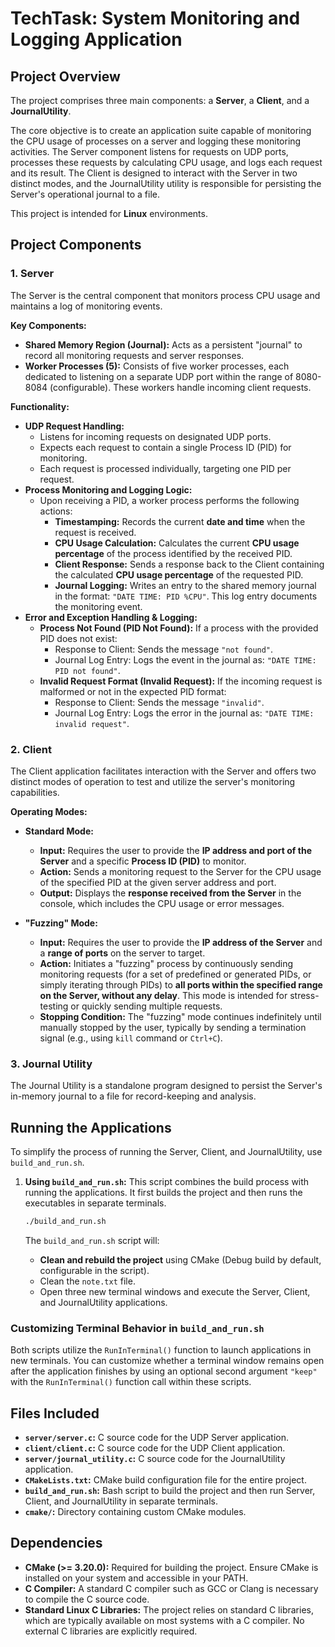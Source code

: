# TechTask: System Monitoring and Logging Application

## Project Overview

The project comprises three main components: a **Server**, a **Client**, and a **JournalUtility**.

The core objective is to create an application suite capable of monitoring the CPU usage of processes on a server and logging these monitoring activities. The Server component listens for requests on UDP ports, processes these requests by calculating CPU usage, and logs each request and its result. The Client is designed to interact with the Server in two distinct modes, and the JournalUtility utility is responsible for persisting the Server's operational journal to a file.

This project is intended for **Linux** environments.

## Project Components

### 1. Server

The Server is the central component that monitors process CPU usage and maintains a log of monitoring events.

**Key Components:**

*   **Shared Memory Region (Journal):**  Acts as a persistent "journal" to record all monitoring requests and server responses.
*   **Worker Processes (5):**  Consists of five worker processes, each dedicated to listening on a separate UDP port within the range of 8080-8084 (configurable). These workers handle incoming client requests.

**Functionality:**

*   **UDP Request Handling:**
    *   Listens for incoming requests on designated UDP ports.
    *   Expects each request to contain a single Process ID (PID) for monitoring.
    *   Each request is processed individually, targeting one PID per request.
*   **Process Monitoring and Logging Logic:**
    *   Upon receiving a PID, a worker process performs the following actions:
        *   **Timestamping:** Records the current **date and time** when the request is received.
        *   **CPU Usage Calculation:** Calculates the current **CPU usage percentage** of the process identified by the received PID.
        *   **Client Response:** Sends a response back to the Client containing the calculated **CPU usage percentage** of the requested PID.
        *   **Journal Logging:**  Writes an entry to the shared memory journal in the format: `"DATE TIME: PID %CPU"`. This log entry documents the monitoring event.
*   **Error and Exception Handling & Logging:**
    *   **Process Not Found (PID Not Found):** If a process with the provided PID does not exist:
        *   Response to Client: Sends the message `"not found"`.
        *   Journal Log Entry: Logs the event in the journal as: `"DATE TIME: PID not found"`.
    *   **Invalid Request Format (Invalid Request):** If the incoming request is malformed or not in the expected PID format:
        *   Response to Client: Sends the message `"invalid"`.
        *   Journal Log Entry: Logs the error in the journal as: `"DATE TIME: invalid request"`.

### 2. Client

The Client application facilitates interaction with the Server and offers two distinct modes of operation to test and utilize the server's monitoring capabilities.

**Operating Modes:**

*   **Standard Mode:**
    *   **Input:** Requires the user to provide the **IP address and port of the Server** and a specific **Process ID (PID)** to monitor.
    *   **Action:** Sends a monitoring request to the Server for the CPU usage of the specified PID at the given server address and port.
    *   **Output:** Displays the **response received from the Server** in the console, which includes the CPU usage or error messages.

*   **"Fuzzing" Mode:**
    *   **Input:** Requires the user to provide the **IP address of the Server** and a **range of ports** on the server to target.
    *   **Action:** Initiates a "fuzzing" process by continuously sending monitoring requests (for a set of predefined or generated PIDs, or simply iterating through PIDs) to **all ports within the specified range on the Server, without any delay**. This mode is intended for stress-testing or quickly sending multiple requests.
    *   **Stopping Condition:** The "fuzzing" mode continues indefinitely until manually stopped by the user, typically by sending a termination signal (e.g., using `kill` command or `Ctrl+C`).

### 3. Journal Utility

The Journal Utility is a standalone program designed to persist the Server's in-memory journal to a file for record-keeping and analysis.

## Running the Applications

To simplify the process of running the Server, Client, and JournalUtility, use `build_and_run.sh`.

1.  **Using `build_and_run.sh`:**
    This script combines the build process with running the applications. It first builds the project and then runs the executables in separate terminals.

    ```bash
    ./build_and_run.sh
    ```

    The `build_and_run.sh` script will:
    *   **Clean and rebuild the project** using CMake (Debug build by default, configurable in the script).
    *   Clean the `note.txt` file.
    *   Open three new terminal windows and execute the Server, Client, and JournalUtility applications.

### Customizing Terminal Behavior in `build_and_run.sh`

Both scripts utilize the `RunInTerminal()` function to launch applications in new terminals. You can customize whether a terminal window remains open after the application finishes by using an optional second argument `"keep"` with the `RunInTerminal()` function call within these scripts.

## Files Included

*   **`server/server.c`:** C source code for the UDP Server application.
*   **`client/client.c`:** C source code for the UDP Client application.
*   **`server/journal_utility.c`:** C source code for the JournalUtility application.
*   **`CMakeLists.txt`:** CMake build configuration file for the entire project.
*   **`build_and_run.sh`:** Bash script to build the project and then run Server, Client, and JournalUtility in separate terminals.
*   **`cmake/`:** Directory containing custom CMake modules.

## Dependencies

*   **CMake (>= 3.20.0):** Required for building the project. Ensure CMake is installed on your system and accessible in your PATH.
*   **C Compiler:** A standard C compiler such as GCC or Clang is necessary to compile the C source code.
*   **Standard Linux C Libraries:** The project relies on standard C libraries, which are typically available on most systems with a C compiler. No external C libraries are explicitly required.

